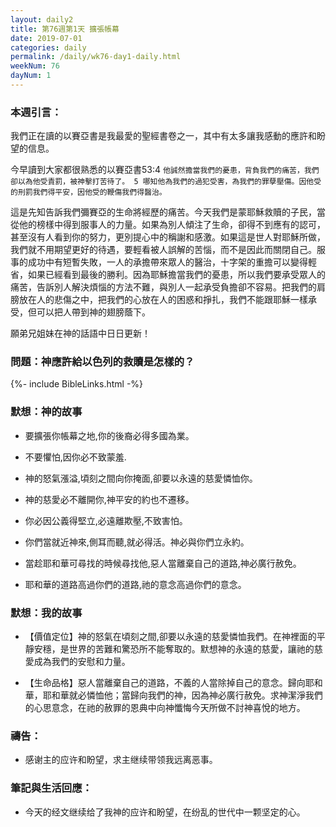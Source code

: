 ```yaml
---
layout: daily2
title: 第76週第1天 擴張帳幕
date: 2019-07-01
categories: daily
permalink: /daily/wk76-day1-daily.html
weekNum: 76
dayNum: 1
---
```


### 本週引言：
我們正在讀的以賽亞書是我最愛的聖經書卷之一，其中有太多讓我感動的應許和盼望的信息。

今早讀到大家都很熟悉的以賽亞書53:4 `他誠然擔當我們的憂患，背負我們的痛苦，我們卻以為他受責罰，被神擊打苦待了。 5 哪知他為我們的過犯受害，為我們的罪孽壓傷。因他受的刑罰我們得平安，因他受的鞭傷我們得醫治。`

這是先知告訴我們彌賽亞的生命將經歷的痛苦。今天我們是蒙耶穌救贖的子民，當從他的榜樣中得到服事人的力量。如果為別人傾注了生命，卻得不到應有的認可，甚至沒有人看到你的努力，更別提心中的稱謝和感激。如果這是世人對耶穌所做，我們就不用期望更好的待遇，要輕看被人誤解的苦惱，而不是因此而關閉自己。服事的成功中有短暫失敗，一人的承擔帶來眾人的醫治，十字架的重擔可以變得輕省，如果已經看到最後的勝利。因為耶穌擔當我們的憂患，所以我們要承受眾人的痛苦，告訴別人解決煩惱的方法不難，與別人一起承受負擔卻不容易。把我們的肩膀放在人的悲傷之中，把我們的心放在人的困惑和掙扎，我們不能跟耶穌一樣承受，但可以把人帶到神的翅膀蔭下。

願弟兄姐妹在神的話語中日日更新！

### 問題：神應許給以色列的救贖是怎樣的？

{%- include BibleLinks.html -%}

### 默想：神的故事
+ 要擴張你帳幕之地,你的後裔必得多國為業。

+ 不要懼怕,因你必不致蒙羞.

+ 神的怒氣漲溢,頃刻之間向你掩面,卻要以永遠的慈愛憐恤你。

+ 神的慈愛必不離開你,神平安的約也不遷移。

+ 你必因公義得堅立,必遠離欺壓,不致害怕。

+ 你們當就近神來,側耳而聽,就必得活。神必與你們立永約。

+ 當趁耶和華可尋找的時候尋找他,惡人當離棄自己的道路,神必廣行赦免。

+ 耶和華的道路高過你們的道路,祂的意念高過你們的意念。

### 默想：我的故事
+ 【價值定位】神的怒氣在頃刻之間,卻要以永遠的慈愛憐恤我們。在神裡面的平靜安穩，是世界的苦難和驚恐所不能奪取的。默想神的永遠的慈愛，讓祂的慈愛成為我們的安慰和力量。

+ 【生命品格】惡人當離棄自己的道路，不義的人當除掉自己的意念。歸向耶和華，耶和華就必憐恤他；當歸向我們的神，因為神必廣行赦免。求神潔淨我們的心思意念，在祂的赦罪的恩典中向神懺悔今天所做不討神喜悅的地方。

### 禱告：

+ 感谢主的应许和盼望，求主继续带领我远离恶事。

### 筆記與生活回應：

+ 今天的经文继续给了我神的应许和盼望，在纷乱的世代中一颗坚定的心。
